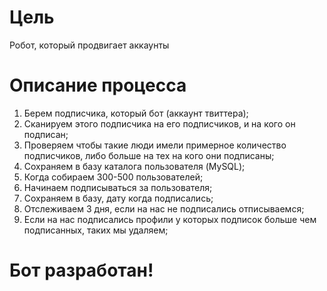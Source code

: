 # Цель

Робот, который продвигает аккаунты

# Описание процесса

1. Берем подписчика, который бот (аккаунт твиттера);
2. Сканируем этого подписчика на его подписчиков, и на кого он подписан;
3. Проверяем чтобы такие люди имели примерное количество подписчиков, либо больше на тех на кого они подписаны;
4. Сохраняем в базу каталога пользователя (MySQL);
5. Когда собираем 300-500 пользователей;
6. Начинаем подписываться за пользователя;
7. Сохраняем в базу, дату когда подписались;
8. Отслеживаем 3 дня, если на нас не подписались отписываемся;
9. Если на нас подписались профили у которых подписок больше чем подписанных, таких мы удаляем;

# Бот разработан!
